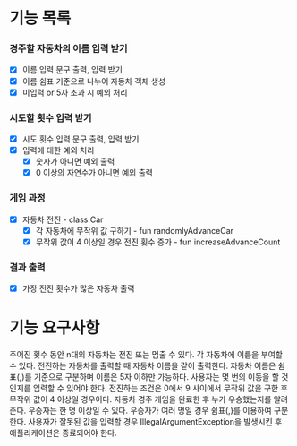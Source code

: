 # 기능 목록

### 경주할 자동차의 이름 입력 받기
- [x] 이름 입력 문구 출력, 입력 받기
- [x] 이름 쉼표 기준으로 나누어 자동차 객체 생성
- [x] 미입력 or 5자 초과 시 예외 처리

### 시도할 횟수 입력 받기
- [x] 시도 횟수 입력 문구 출력, 입력 받기
- [x] 입력에 대한 예외 처리
  - [x] 숫자가 아니면 예외 출력
  - [x] 0 이상의 자연수가 아니면 예외 출력

### 게임 과정
- [x] 자동차 전진 - class Car
  - [x] 각 자동차에 무작위 값 구하기 - fun randomlyAdvanceCar
  - [x] 무작위 값이 4 이상일 경우 전진 횟수 증가 - fun increaseAdvanceCount

### 결과 출력
- [x] 가장 전진 횟수가 많은 자동차 출력


# 기능 요구사항
주어진 횟수 동안 n대의 자동차는 전진 또는 멈출 수 있다.
각 자동차에 이름을 부여할 수 있다. 전진하는 자동차를 출력할 때 자동차 이름을 같이 출력한다.
자동차 이름은 쉼표(,)를 기준으로 구분하며 이름은 5자 이하만 가능하다.
사용자는 몇 번의 이동을 할 것인지를 입력할 수 있어야 한다.
전진하는 조건은 0에서 9 사이에서 무작위 값을 구한 후 무작위 값이 4 이상일 경우이다.
자동차 경주 게임을 완료한 후 누가 우승했는지를 알려준다. 우승자는 한 명 이상일 수 있다.
우승자가 여러 명일 경우 쉼표(,)를 이용하여 구분한다.
사용자가 잘못된 값을 입력할 경우 IllegalArgumentException을 발생시킨 후 애플리케이션은 종료되어야 한다.
